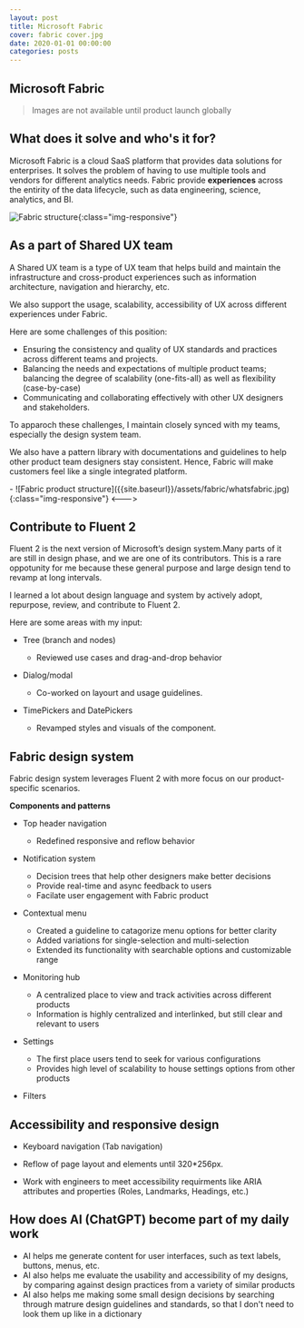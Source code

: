 ```yaml
---
layout: post
title: Microsoft Fabric
cover: fabric cover.jpg
date: 2020-01-01 00:00:00
categories: posts
---
```


## Microsoft Fabric

>Images are not available until product launch globally

<!--- 
> You can right-click "Open Image in New Tab" to view images details)
--->

## What does it solve and who's it for?

Microsoft Fabric is a cloud SaaS platform that provides data solutions for enterprises. It solves the problem of having to use multiple tools and vendors for different analytics needs. Fabric provide **experiences** across the entirity of the data lifecycle, such as data engineering, science, analytics, and BI.

![Fabric structure]({{site.baseurl}}/assets/fabric/whatsfabric.jpg){:class="img-responsive"}


## As a part of Shared UX team

A Shared UX team is a type of UX team that helps build and maintain the infrastructure and cross-product experiences such as information architecture, navigation and hierarchy, etc. 

We also support the usage, scalability, accessibility of UX across different experiences under Fabric. 

Here are some challenges of this position:
- Ensuring the consistency and quality of UX standards and practices across different teams and projects.
- Balancing the needs and expectations of multiple product teams; balancing the degree of scalability (one-fits-all) as well as flexibility (case-by-case)
- Communicating and collaborating effectively with other UX designers and stakeholders.

To apparoch these challenges, I maintain closely synced with my teams, especially the design system team. 

We also have a pattern library with documentations and guidelines to help other product team designers stay consistent. Hence, Fabric will make customers feel like a single integrated platform.

<!--->
-
![Fabric product structure]({{site.baseurl}}/assets/fabric/whatsfabric.jpg){:class="img-responsive"}

<--->

##  Contribute to Fluent 2

Fluent 2 is the next version of Microsoft’s design system.Many parts of it are still in design phase, and we are one of its contributors. This is a rare oppotunity for me because these general purpose and large design tend to revamp at long intervals. 

I learned a lot about design language and system by actively adopt, repurpose, review, and contribute to Fluent 2.

Here are some areas with my input:

- Tree (branch and nodes)

  - Reviewed use cases and drag-and-drop behavior

<!--- 
Use case: File explorer

![File explorer (with Tree component)]({{site.baseurl}}/assets/fabric/explorer.png){:class="img-responsive"}


Layout and hierarchy 

![Tree node indentation]({{site.baseurl}}/assets/fabric/tree.png){:class="img-responsive"}

Drag and drop interaction

1. Drag a node to a new position of the tree in the same level. 
1. Drag a node to a new location of the tree in a different level.
1. Drag a node into a container node. 
1. Drag a node to a new location outside of tree
1. Cancel drag.
1. Drag a node from outside and drop in the tree
1. Show disabled drop position (meaning this a certain area of the tree is not editable)

![Tree node drag and drop]({{site.baseurl}}/assets/fabric/treedrag.png){:class="img-responsive"}

-->


- Dialog/modal

  - Co-worked on layourt and usage guidelines.

- TimePickers and DatePickers

  - Revamped styles and visuals of the component.


## Fabric design system

Fabric design system leverages Fluent 2 with more focus on our product-specific scenarios. 

**Components and patterns**

- Top header navigation 
  - Redefined responsive and reflow behavior

- Notification system
  - Decision trees that help other designers make better decisions
  - Provide real-time and async feedback to users
  - Facilate user engagement with Fabric product

- Contextual menu 
  - Created a guideline to catagorize menu options for better clarity
  - Added variations for single-selection and multi-selection
  - Extended its functionality with searchable options and customizable range

- Monitoring hub
  - A centralized place to view and track activities across different products
  - Information is highly centralized and interlinked, but still clear and relevant to users

- Settings
  - The first place users tend to seek for various configurations
  - Provides high level of scalability to house settings options from other products

- Filters


## Accessibility and responsive design

- Keyboard navigation (Tab navigation)

- Reflow of page layout and elements until 320*256px. 

- Work with engineers to meet accessibility requirments like ARIA attributes and properties (Roles, Landmarks, Headings, etc.)

## How does AI (ChatGPT) become part of my daily work
- AI helps me generate content for user interfaces, such as text labels, buttons, menus, etc.
- AI also helps me evaluate the usability and accessibility of my designs, by comparing against design practices from a variety of similar products
- AI also helps me making some small design decisions by searching through matrure design guidelines and standards, so that I don't need to look them up like in a dictionary